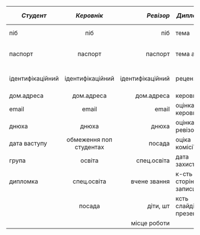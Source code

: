 |*Студент*|*Керовнік*|*Ревізор*|*Дипломка*|*Період захистів*|*День захисту*|*Комісія*|*Обмеження на студіків*|
|--------|:------:|-------:|--------|--------|--------|--------|--------|
|піб|піб|піб|тема|Початок захистів|Дата захисту|Члени комісії|Керівник|
|паспорт|паспорт|паспорт|тема англ|Кінець захистів|Початк захистві (година)|День захисту|Кількість студентів|
|ідентифікаційний|ідентифікаційний|ідентифікаційний|рецензент||Кінець захистів (година)|Період захисту|
|дом.адреса|дом.адреса|дом.адреса|керовнік||Аудиторія|||
|email|email|email|оцінка керовніка|||||
|днюха|днюха|днюха|оцінка ревізора|||||
|дата ваступу|обмеження поп студентах|посада|оціка комісії|||||
|група|освіта|спец.освіта|дата захисту|||||
|дипломка|спец.освіта|вчене звання|к-сть сторінок в записці|||||
||посада|діти, шт|ксть слайдів презентухи|||||
|||місце роботи||||||

